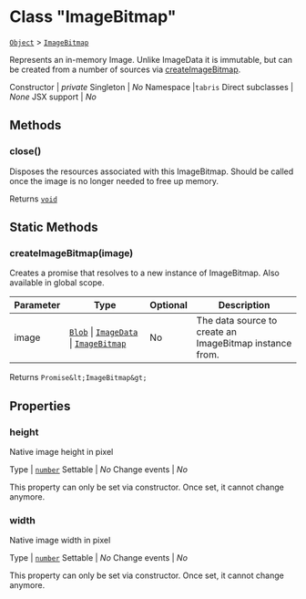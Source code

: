 ---
---
# Class "ImageBitmap"

<span style="white-space:nowrap;">[`Object`](https://developer.mozilla.org/en-US/docs/Web/JavaScript/Reference/Global_Objects/Object)</span> > <span style="white-space:nowrap;">[`ImageBitmap`](ImageBitmap.md)</span>

Represents an in-memory Image. Unlike ImageData it is immutable, but can be created from a number of sources via [createImageBitmap](#createimagebitmapimage).


Constructor | *private*
Singleton | *No*
Namespace |`tabris`
Direct subclasses | *None*
JSX support | *No*


## Methods

### close()



Disposes the resources associated with this ImageBitmap. Should be called once the image is no longer needed to free up memory.

Returns <span style="white-space:nowrap;">[`void`](https://www.typescriptlang.org/docs/handbook/basic-types.html#void)</span>

## Static Methods

### createImageBitmap(image)



Creates a promise that resolves to a new instance of ImageBitmap. Also available in global scope.


Parameter|Type|Optional|Description
-|-|-|-
image | <span style="white-space:nowrap;">[`Blob`](Blob.md) \| [`ImageData`](../types.md#imagedata) \| [`ImageBitmap`](ImageBitmap.md)</span> | No | The data source to create an ImageBitmap instance from.


Returns <span style="white-space:nowrap;">`Promise&lt;ImageBitmap&gt;`</span>


## Properties

### height


Native image height in pixel

Type | <span style="white-space:nowrap;">[`number`](https://developer.mozilla.org/en-US/docs/Web/JavaScript/Data_structures#Number_type)</span>
Settable | *No*
Change events | *No*




This property can only be set via constructor. Once set, it cannot change anymore.



### width


Native image width in pixel

Type | <span style="white-space:nowrap;">[`number`](https://developer.mozilla.org/en-US/docs/Web/JavaScript/Data_structures#Number_type)</span>
Settable | *No*
Change events | *No*




This property can only be set via constructor. Once set, it cannot change anymore.



